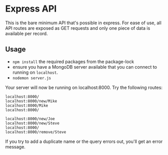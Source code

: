 # Express API
This is the bare minimum API that's possible in express. For ease of use, all API routes are exposed as GET requests and only one piece of data is available per record.

## Usage
* `npm install` the required packages from the package-lock
* ensure you have a MongoDB server available that you can connect to running on `localhost`.
* `nodemon server.js`

Your server will now be running on localhost:8000. Try the following routes:
```
localhost:8000/
localhost:8000/new/Mike
localhost:8000/Mike
localhost:8000/

localhost:8000/new/Joe
localhost:8000/new/Steve
localhost:8000/
localhost:8000/remove/Steve
```

If you try to add a duplicate name or the query errors out, you'll get an error message.